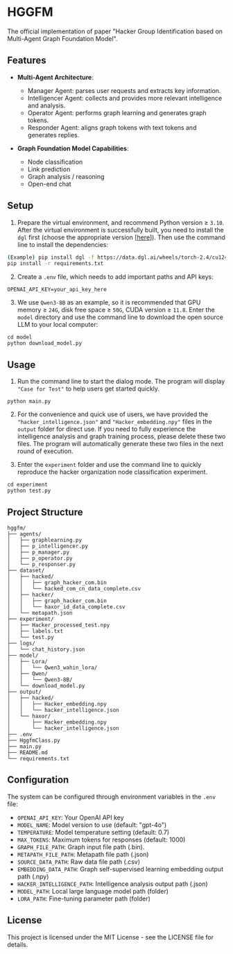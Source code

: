 # HGGFM

The official implementation of paper "Hacker Group Identification based on Multi-Agent Graph Foundation Model".

## Features

- **Multi-Agent Architecture**:
  - Manager Agent: parses user requests and extracts key information.
  - Intelligencer Agent: collects and provides more relevant intelligence and analysis.
  - Operator Agent: performs graph learning and generates graph tokens.
  - Responder Agent: aligns graph tokens with text tokens and generates replies.

- **Graph Foundation Model Capabilities**:
  - Node classification
  - Link prediction
  - Graph analysis / reasoning
  - Open-end chat

## Setup

1. Prepare the virtual environment, and recommend Python version ≥ `3.10`. After the virtual environment is successfully built, you need to install the `dgl` first (choose the appropriate version [[here](https://www.dgl.ai/pages/start.html)]). Then use the command line to install the dependencies:
```bash
(Example) pip install dgl -f https://data.dgl.ai/wheels/torch-2.4/cu124/repo.html
pip install -r requirements.txt
```

2. Create a `.env` file, which needs to add important paths and API keys:
```
OPENAI_API_KEY=your_api_key_here
```

3. We use `Qwen3-8B` as an example, so it is recommended that GPU memory ≥ `24G`, disk free space ≥ `50G`, CUDA version ≥ `11.8`. Enter the `model` directory and use the command line to download the open source LLM to your local computer:
```
cd model
python download_model.py
```

## Usage

1. Run the command line to start the dialog mode. The program will display `"Case for Test"` to help users get started quickly.
```
python main.py
```

2. For the convenience and quick use of users, we have provided the `"hacker_intelligence.json"` and `"Hacker_embedding.npy"` files in the `output` folder for direct use. If you need to fully experience the intelligence analysis and graph training process, please delete these two files. The program will automatically generate these two files in the next round of execution.


3. Enter the `experiment` folder and use the command line to quickly reproduce the hacker organization node classification experiment.
```
cd experiment
python test.py
```

## Project Structure

```
hggfm/
├── agents/
│   ├── graphlearning.py
│   ├── p_intelligencer.py
│   ├── p_manager.py
│   ├── p_operator.py
│   └── p_responser.py
├── dataset/
│   ├── hacked/
│   │   ├── graph_hacker_com.bin
│   │   └── hacked_com_cn_data_complete.csv
│   ├── hacker/
│   │   ├── graph_hacker_com.bin
│   │   └── haxor_id_data_complete.csv
│   └── metapath.json
├── experiment/
│   ├── Hacker_processed_test.npy
│   ├── labels.txt
│   └── test.py
├── logs/
│   └── chat_history.json
├── model/
│   ├── Lora/
│   │   └── Qwen3_wahin_lora/
│   ├── Qwen/
│   │   └── Qwen3-8B/
│   └── download_model.py
├── output/
│   ├── hacked/
│   │   ├── Hacker_embedding.npy
│   │   └── hacker_intelligence.json
│   └── haxor/
│       ├── Hacker_embedding.npy
│       └── hacker_intelligence.json
├── .env
├── HggfmClass.py
├── main.py
├── README.md
└── requirements.txt

```

## Configuration

The system can be configured through environment variables in the `.env` file:

- `OPENAI_API_KEY`: Your OpenAI API key
- `MODEL_NAME`: Model version to use (default: "gpt-4o")
- `TEMPERATURE`: Model temperature setting (default: 0.7)
- `MAX_TOKENS`: Maximum tokens for responses (default: 1000)
- `GRAPH_FILE_PATH`: Graph input file path (.bin).
- `METAPATH_FILE_PATH`: Metapath file path (.json)
- `SOURCE_DATA_PATH`: Raw data file path (.csv)
- `EMBEDDING_DATA_PATH`: Graph self-supervised learning embedding output path (.npy)
- `HACKER_INTELLIGENCE_PATH`: Intelligence analysis output path (.json)
- `MODEL_PATH`: Local large language model path (folder)
- `LORA_PATH`: Fine-tuning parameter path (folder)


## License

This project is licensed under the MIT License - see the LICENSE file for details. 
